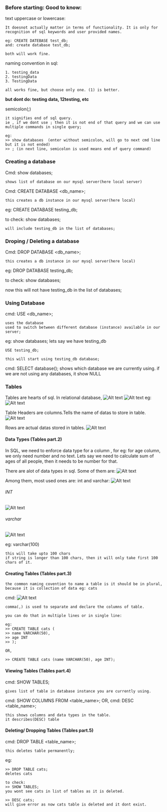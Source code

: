 ### Before starting: Good to know:

text uppercase or lowercase:

    It doesnot actually matter in terms of functionality. It is only for recognition of sql keywords and user provided names.

    eg: CREATE DATEBASE test_db;
    and: create database test_db;

    both will work fine.

naming convention in sql:

    1. testing_data
    2. testingData
    3. TestingData

    all works fine, but choose only one. (1) is better.

**but dont do: testing data, 12testing, etc**

semicolon(;)

    it signifies end of sql query.
    ie , if we dont use ; then it is not end of that query and we can use multiple commands in single query;

    eg:
    >> show databases  (enter without semicolon, will go to next cmd line but it is not ended)
    >> ; (in next line, semicolon is used means end of query command)

### Creating a database

Cmd:
show databases;

    shows list of database on our mysql server(here local server)

Cmd:
CREATE DATABASE <db_name>;

    this creates a db instance in our mysql server(here local)

eg:
CREATE DATABASE testing_db;

to check:
show databases;

    will include testing_db in the list of databases;

### Droping / Deleting a database

Cmd:
DROP DATABASE <db_name>;

    this creates a db instance in our mysql server(here local)

eg:
DROP DATABASE testing_db;

to check:
show databases;

now this will not have testing_db in the list of databases;

### Using Database

cmd: USE <db_name>;

    uses the database
    used to switch between different database (instance) available in our server;

eg:
show databases;
lets say we have testing_db

    USE testing_db;

    this will start using testing_db database;

cmd: SELECT database();
shows which database we are currently using.
if we are not using any databases, it show NULL

### Tables

Tables are hearts of sql.
In relational database,
![Alt text](image-14.png)
![Alt text](image-15.png)
eg:
![Alt text](image-16.png)

Table Headers are columns.Tells the name of datas to store in table.
![Alt text](image-17.png)

Rows are actual datas stored in tables.
![Alt text](image-18.png)

#### Data Types (Tables part.2)

In SQL, we need to enforce data type for a column , for eg: for age column, we only need number and no text. Lets say we need to calculate sum of ages of all people, then it needs to be number for that.

There are alot of data types in sql. Some of them are:
![Alt text](image-19.png)

Among them, most used ones are: int and varchar:
![Alt text](image-20.png)

###### INT

![Alt text](image-21.png)

###### varchar

![Alt text](image-22.png)

eg: varchar(100)

    this will take upto 100 chars
    if string is longer than 100 chars, then it will only take first 100 chars of it.

#### Creating Tables (Tables part.3)

    the common naming covention to name a table is it should be in plural, because it is collection of data eg: cats

cmd:
![Alt text](image-23.png)

    comma(,) is used to separate and declare the columns of table.

    you can do that in multiple lines or in single line:

    eg:
    >> CREATE TABLE cats (
    >> name VARCHAR(50),
    >> age INT
    >> );

    OR,

    >> CREATE TABLE cats (name VARCHAR(50), age INT);

#### Viewing Tables (Tables part.4)

cmd: SHOW TABLES;

    gives list of table in database instance you are currently using.

cmd: SHOW COLUMNS FROM <table_name>;
OR,
cmd: DESC <table_name>;

    this shows columns and data types in the table.
    it describes(DESC) table

#### Deleting/ Dropping Tables (Tables part.5)

cmd: DROP TABLE <table_name>;

    this deletes table permanently;

eg:

    >> DROP TABLE cats;
    deletes cats

    to check:
    >> SHOW TABLES;
    you wont see cats in list of tables as it is deleted.

    >> DESC cats;
    will give error as now cats table is deleted and it dont exist.

